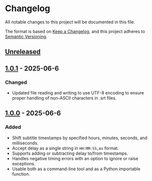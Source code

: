 # Changelog

All notable changes to this project will be documented in this file.

The format is based on [Keep a Changelog](https://keepachangelog.com/en/1.1.0/),
and this project adheres to [Semantic Versioning](https://semver.org/spec/v2.0.0.html).

## [Unreleased]

## [1.0.1] - 2025-06-6

### Changed

- Updated file reading and writing to use UTF-8 encoding to ensure proper handling of non-ASCII characters in .srt files.

## [1.0.0] - 2025-06-6

### Added

- Shift subtitle timestamps by specified hours, minutes, seconds, and milliseconds.
- Accept delay as a single string in `HH:MM:SS,ms` format.
- Supports adding or subtracting delay to/from timestamps.
- Handles negative timing errors with an option to ignore or raise exceptions.
- Usable both as a command-line tool and as a Python importable function.

[unreleased]: https://github.com/BhagyaJyoti22006/srt-time-tweaker/compare/v1.0.1...HEAD
[1.0.1]: https://github.com/BhagyaJyoti22006/srt-time-tweaker/compare/v1.0.0...v1.0.1
[1.0.0]: https://github.com/BhagyaJyoti22006/srt-time-tweaker/releases/tag/v1.0.0